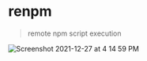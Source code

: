 # renpm

> remote npm script execution

![Screenshot 2021-12-27 at 4 14 59 PM](https://user-images.githubusercontent.com/31907722/147464259-f198d7d7-68e0-48e7-8c29-86ef6132a8a9.png)
